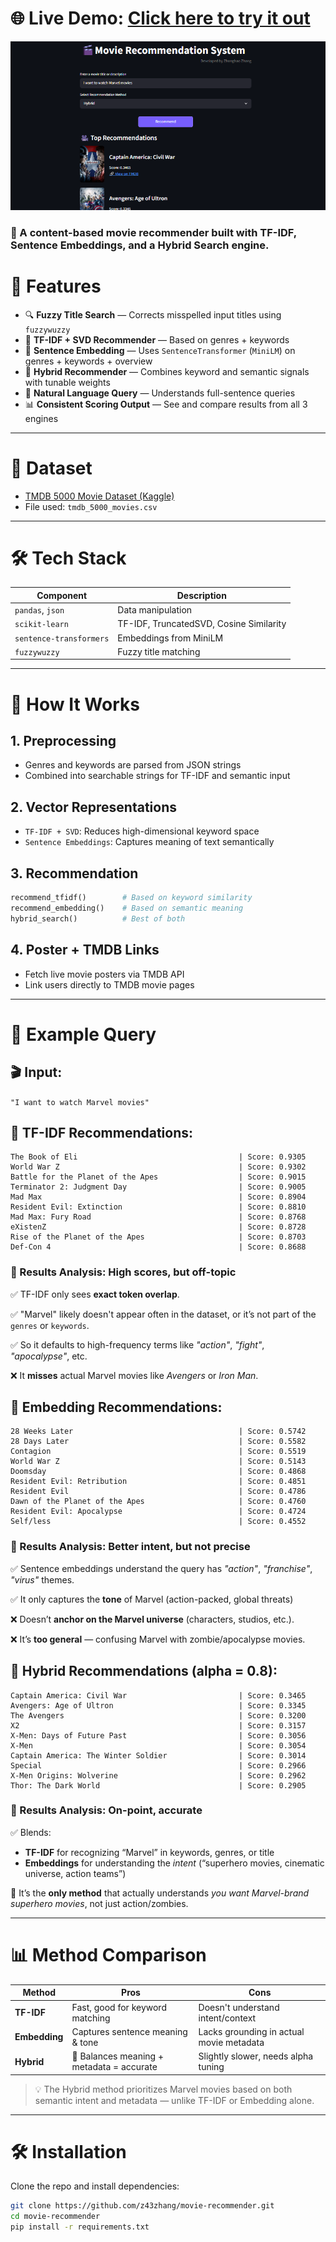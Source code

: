 # 🌐 **Live Demo**: [Click here to try it out](https://movie-recommender-bwnwhw5kbmhjkszgz6xlwt.streamlit.app/)

![App Preview](https://github.com/z43zhang/movie-recommender/blob/main/assets/homepage.png)

### 🎥 A content-based movie recommender built with **TF-IDF**, **Sentence Embeddings**, and a **Hybrid Search** engine. 

# 🚀 Features

- 🔍 **Fuzzy Title Search** — Corrects misspelled input titles using `fuzzywuzzy`
- 🧠 **TF-IDF + SVD Recommender** — Based on genres + keywords
- 🤖 **Sentence Embedding** — Uses `SentenceTransformer` (`MiniLM`) on genres + keywords + overview
- 🔀 **Hybrid Recommender** — Combines keyword and semantic signals with tunable weights
- 💬 **Natural Language Query** — Understands full-sentence queries
- 📊 **Consistent Scoring Output** — See and compare results from all 3 engines

---

# 📂 Dataset

- [TMDB 5000 Movie Dataset (Kaggle)](https://www.kaggle.com/datasets/tmdb/tmdb-movie-metadata)
- File used: `tmdb_5000_movies.csv`

---

# 🛠️ Tech Stack

| Component               | Description                              |
|------------------------|------------------------------------------|
| `pandas`, `json`       | Data manipulation                        |
| `scikit-learn`         | TF-IDF, TruncatedSVD, Cosine Similarity  |
| `sentence-transformers`| Embeddings from MiniLM                   |
| `fuzzywuzzy`           | Fuzzy title matching                     |

---

# 🧪 How It Works

## 1. Preprocessing
- Genres and keywords are parsed from JSON strings
- Combined into searchable strings for TF-IDF and semantic input

## 2. Vector Representations
- `TF-IDF + SVD`: Reduces high-dimensional keyword space
- `Sentence Embeddings`: Captures meaning of text semantically

## 3. Recommendation

```python
recommend_tfidf()        # Based on keyword similarity
recommend_embedding()    # Based on semantic meaning
hybrid_search()          # Best of both
```
## 4. Poster + TMDB Links
- Fetch live movie posters via TMDB API
- Link users directly to TMDB movie pages

---

# 🧪 Example Query

## 🎬 Input:  
`"I want to watch Marvel movies"`

## 📘 TF-IDF Recommendations:
```text
The Book of Eli                                    | Score: 0.9305
World War Z                                        | Score: 0.9302
Battle for the Planet of the Apes                  | Score: 0.9015
Terminator 2: Judgment Day                         | Score: 0.9005
Mad Max                                            | Score: 0.8904
Resident Evil: Extinction                          | Score: 0.8810
Mad Max: Fury Road                                 | Score: 0.8768
eXistenZ                                           | Score: 0.8728
Rise of the Planet of the Apes                     | Score: 0.8703
Def-Con 4                                          | Score: 0.8688
```
### 📘 Results Analysis: High scores, but off-topic

✅ TF-IDF only sees **exact token overlap**.

✅ "Marvel" likely doesn't appear often in the dataset, or it’s not part of the `genres` or `keywords`.

✅ So it defaults to high-frequency terms like *"action"*, *"fight"*, *"apocalypse"*, etc.

❌ It **misses** actual Marvel movies like *Avengers* or *Iron Man*.

## 🤖 Embedding Recommendations:
```text
28 Weeks Later                                     | Score: 0.5742
28 Days Later                                      | Score: 0.5582
Contagion                                          | Score: 0.5519
World War Z                                        | Score: 0.5143
Doomsday                                           | Score: 0.4868
Resident Evil: Retribution                         | Score: 0.4851
Resident Evil                                      | Score: 0.4786
Dawn of the Planet of the Apes                     | Score: 0.4760
Resident Evil: Apocalypse                          | Score: 0.4724
Self/less                                          | Score: 0.4552
```
### 🤖 Results Analysis: Better intent, but not precise

✅ Sentence embeddings understand the query has *"action"*, *"franchise"*, *"virus"* themes.

✅ It only captures the **tone** of Marvel (action-packed, global threats)

❌ Doesn’t **anchor on the Marvel universe** (characters, studios, etc.).

❌ It’s **too general** — confusing Marvel with zombie/apocalypse movies.

## 🔀 Hybrid Recommendations (alpha = 0.8):
```text
Captain America: Civil War                         | Score: 0.3465
Avengers: Age of Ultron                            | Score: 0.3345
The Avengers                                       | Score: 0.3200
X2                                                 | Score: 0.3157
X-Men: Days of Future Past                         | Score: 0.3056
X-Men                                              | Score: 0.3054
Captain America: The Winter Soldier                | Score: 0.3014
Special                                            | Score: 0.2966
X-Men Origins: Wolverine                           | Score: 0.2962
Thor: The Dark World                               | Score: 0.2905
```
### 🔀 Results Analysis: On-point, accurate

✅ Blends:
  - **TF-IDF** for recognizing “Marvel” in keywords, genres, or title
  - **Embeddings** for understanding the *intent* (“superhero movies, cinematic universe, action teams”)

🎯 It’s the **only method** that actually understands *you want Marvel-brand superhero movies*, not just action/zombies.

---

# 📊 Method Comparison

| Method     | Pros                                       | Cons                                      |
|------------|--------------------------------------------|-------------------------------------------|
| **TF-IDF** | Fast, good for keyword matching            | Doesn't understand intent/context         |
| **Embedding** | Captures sentence meaning & tone       | Lacks grounding in actual movie metadata  |
| **Hybrid** | 🎯 Balances meaning + metadata = accurate  | Slightly slower, needs alpha tuning       |

> 💡 The Hybrid method prioritizes Marvel movies based on both semantic intent and metadata — unlike TF-IDF or Embedding alone.

---

# 🛠️ Installation

Clone the repo and install dependencies:

```bash
git clone https://github.com/z43zhang/movie-recommender.git
cd movie-recommender
pip install -r requirements.txt
